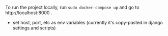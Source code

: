 To run the project locally, run `sudo docker-compose up` and go to 
http://localhost:8000 .

- set host, port, etc as env variables (currently it's copy-pasted in
  django settings and scripts)
